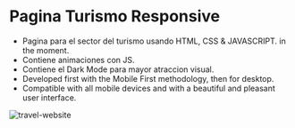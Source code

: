 # Pagina Turismo Responsive 

- Pagina para el sector del turismo usando HTML, CSS & JAVASCRIPT. in the moment.
- Contiene animaciones con JS.
- Contiene el Dark Mode para mayor atraccion visual.
- Developed first with the Mobile First methodology, then for desktop.
- Compatible with all mobile devices and with a beautiful and pleasant user interface.


![travel-website](/preview.png)
